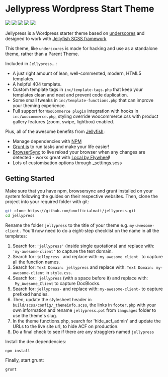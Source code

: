 # Jellypress Wordpress Start Theme
<p>
<img src="https://img.shields.io/github/stars/unofficialmatt/jellypress.svg?style=flat-square&logo=github"/>
<img src="https://img.shields.io/github/issues/unofficialmatt/jellypress.svg?style=flat-square&logo=github"/>
<img src="https://img.shields.io/maintenance/yes/2020.svg?style=flat-square&logo=github"/>
<img src="https://img.shields.io/github/commit-activity/y/unofficialmatt/jellypress.svg?style=flat-square&logo=github"/>
<img src="https://img.shields.io/github/last-commit/unofficialmatt/jellypress.svg?style=flat-square&logo=github"/>
</p>

Jellypress is a Wordpress starter theme based on [underscores](https://github.com/Automattic/_s) and designed to work with [Jellyfish SCSS framework](https://github.com/unofficialmatt/jellyfish)

This theme, like `underscores` is made for hacking and use as a standalone theme, rather than a Parent Theme.

Included in `Jellypress`...:
* A just right amount of lean, well-commented, modern, HTML5 templates.
* A helpful 404 template.
* Custom template tags in `inc/template-tags.php` that keep your templates clean and neat and prevent code duplication.
* Some small tweaks in `inc/template-functions.php` that can improve your theming experience.
* Full support for `WooCommerce plugin` integration with hooks in `inc/woocommerce.php`, styling override woocommerce.css with product gallery features (zoom, swipe, lightbox) enabled.

Plus, all of the awesome benefits from [Jellyfish](https://unofficialmatt.github.io/jellyfish/):
* Manage dependencies with [NPM](https://www.npmjs.com/)
* [Grunt.js](https://gruntjs.com/) to run tasks and make your life easier!
* [BrowserSync](https://www.browsersync.io/) to live reload your browser when any changes are detected - works great with [Local by Flywheel](https://localbyflywheel.com/)!
* Lots of customisation options through _settings.scss

## Getting Started

Make sure that you have npm, browsersync and grunt installed on your system following the guides on their respective websites. Then, clone the project into your required folder with git:

```bash
git clone https://github.com/unofficialmatt/jellypress.git
cd jellypress
```

Rename the folder `jellypress` to the title of your theme e.g. `my-awesome-client` . You'll now need to do a eight-step checklist on the name in all the templates:

1. Search for: `'jellypress'` (inside single quotations) and replace with: `'my-awesome-client'` to capture the text domain.
2. Search for: `jellypress_` and replace with: `my_awesome_client_` to capture all the function names.
3. Search for: `Text Domain: jellypress` and replace with: `Text Domain: my-awesome-client` in `style.css`.
4. Search for: <code>&nbsp;jellypress</code> (with a space before it) and replace with: <code>&nbsp;My_Awesome_Client</code> to capture DocBlocks.
5. Search for: `jellypress-` and replace with: `my-awesome-client-` to capture prefixed handles.
6. Then, update the stylesheet header in `build/scss/config/_themeinfo.scss`, the links in `footer.php` with your own information and rename `jellypress.pot` from `languages` folder to use the theme's slug.
7. In the theme functions.php, search for 'hide_acf_admin' and update the URLs to the live site url, to hide ACF on production.
8. Do a final check to see if there are any stragglers named `jellypress`

Install the dev dependencies:

```bash
npm install
```

Finally, start grunt:

```bash
grunt
```
